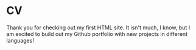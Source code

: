 # CV

Thank you for checking out my first HTML site. It isn't much, I know, but I am excited to build out my Github portfolio with new projects in different languages!
